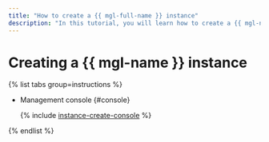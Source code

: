 ```yaml
---
title: "How to create a {{ mgl-full-name }} instance"
description: "In this tutorial, you will learn how to create a {{ mgl-name }} instance."
---
```


# Creating a {{ mgl-name }} instance

{% list tabs group=instructions %}

- Management console {#console}

  {% include [instance-create-console](../../../_includes/managed-gitlab/instance-create-console.md) %}

{% endlist %}